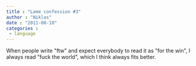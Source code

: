 ```yaml
---
title : "Lame confession #3"
author : "Niklas"
date : "2011-08-10"
categories : 
 - language
---
```


When people write "ftw" and expect everybody to read it as "for the win", I always read "fuck the world", which I think always fits better.
